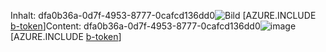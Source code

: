 <span data-ttu-id="06279-101">Inhalt: dfa0b36a-0d7f-4953-8777-0cafcd136dd0![Bild](415e8625-b0c2-4674-858f-6acd9c34b2e9.png)
[AZURE.INCLUDE [b-token](f6581150-4f79-4a60-a134-1c7a09ef115e.md)]</span><span class="sxs-lookup"><span data-stu-id="06279-101">Content: dfa0b36a-0d7f-4953-8777-0cafcd136dd0![image](415e8625-b0c2-4674-858f-6acd9c34b2e9.png)
[AZURE.INCLUDE [b-token](f6581150-4f79-4a60-a134-1c7a09ef115e.md)]</span></span>
